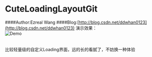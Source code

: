 # CuteLoadingLayoutGit
####Author:Ezreal Wang
####Blog:[http://blog.csdn.net/ddwhan0123](http://blog.csdn.net/ddwhan0123) 
演示效果：<br>
![Demo](https://raw.githubusercontent.com/ddwhan0123/CuteLoadingLayoutGit/master/CuteLoadingView/coco.gif "效果")
<br>
<br>
<br>
比较轻量级的自定义Loading界面，远的长的看腻了，不妨换一种体验


